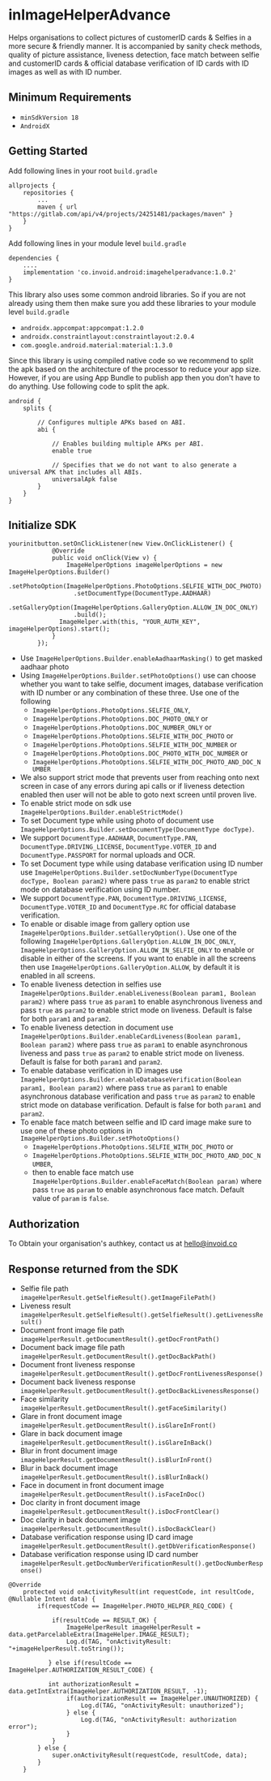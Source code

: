 # inImageHelperAdvance

Helps organisations to collect pictures of customerID cards &amp; Selfies in a more secure &amp; friendly manner. It is accompanied by sanity check methods, quality of picture assistance, liveness detection, face match between selfie and customerID cards &amp; official database verification of ID cards with ID images as well as with ID number.

## Minimum Requirements

- `minSdkVersion 18`
- `AndroidX`

## Getting Started

Add following lines in your root `build.gradle`

```
allprojects {
    repositories {
        ...
        maven { url "https://gitlab.com/api/v4/projects/24251481/packages/maven" }
    }
}
```

Add following lines in your module level `build.gradle`

```
dependencies {
    ....
    implementation 'co.invoid.android:imagehelperadvance:1.0.2'
}
```

This library also uses some common android libraries. So if you are not already using them then make sure you add these libraries to your module level `build.gradle`

- `androidx.appcompat:appcompat:1.2.0`
- `androidx.constraintlayout:constraintlayout:2.0.4`
- `com.google.android.material:material:1.3.0`

Since this library is using compiled native code so we recommend to split the apk based on the architecture of the processor to reduce your app size. However, if you are using
App Bundle to publish app then you don't have to do anything.
Use following code to split the apk.

```
android {
    splits {

        // Configures multiple APKs based on ABI.
        abi {

            // Enables building multiple APKs per ABI.
            enable true

            // Specifies that we do not want to also generate a universal APK that includes all ABIs.
            universalApk false
        }
    }
}
```

## Initialize SDK

```
yourinitbutton.setOnClickListener(new View.OnClickListener() {
            @Override
            public void onClick(View v) {
                ImageHelperOptions imageHelperOptions = new ImageHelperOptions.Builder()
                  .setPhotoOption(ImageHelperOptions.PhotoOptions.SELFIE_WITH_DOC_PHOTO)
                  .setDocumentType(DocumentType.AADHAAR)
                  .setGalleryOption(ImageHelperOptions.GalleryOption.ALLOW_IN_DOC_ONLY)
                  .build();
              ImageHelper.with(this, "YOUR_AUTH_KEY", imageHelperOptions).start();
            }
        });
```

+ Use `ImageHelperOptions.Builder.enableAadhaarMasking()` to get masked aadhaar photo
+ Using `ImageHelperOptions.Builder.setPhotoOptions()` use can choose whether you want to take selfie, document images, database verification with ID number or any combination of these three. Use one of the following 
    - `ImageHelperOptions.PhotoOptions.SELFIE_ONLY`, 
    - `ImageHelperOptions.PhotoOptions.DOC_PHOTO_ONLY` or
    - `ImageHelperOptions.PhotoOptions.DOC_NUMBER_ONLY` or
    - `ImageHelperOptions.PhotoOptions.SELFIE_WITH_DOC_PHOTO` or
    - `ImageHelperOptions.PhotoOptions.SELFIE_WITH_DOC_NUMBER` or
    - `ImageHelperOptions.PhotoOptions.DOC_PHOTO_WITH_DOC_NUMBER` or
    - `ImageHelperOptions.PhotoOptions.SELFIE_WITH_DOC_PHOTO_AND_DOC_NUMBER`
+ We also support strict mode that prevents user from reaching onto next screen in case of any errors during api calls or if liveness detection enabled then user will not be able to goto next screen until proven live.
+ To enable strict mode on sdk use `ImageHelperOptions.Builder.enableStrictMode()`
+ To set Document type while using photo of document use `ImageHelperOptions.Builder.setDocumentType(DocumentType docType)`.
+ We support `DocumentType.AADHAAR`, `DocumentType.PAN`, `DocumentType.DRIVING_LICENSE`, `DocumentType.VOTER_ID` and `DocumentType.PASSPORT` for normal uploads and OCR.
+ To set Document type while using database verification using ID number use `ImageHelperOptions.Builder.setDocNumberType(DocumentType docType, Boolean param2)` where pass `true` as `param2` to enable strict mode on database verification using ID number.
+ We support `DocumentType.PAN`, `DocumentType.DRIVING_LICENSE`, `DocumentType.VOTER_ID` and `DocumentType.RC` for official database verification.
+ To enable or disable image from gallery option use `ImageHelperOptions.Builder.setGalleryOption()`. Use one of the following `ImageHelperOptions.GalleryOption.ALLOW_IN_DOC_ONLY`, `ImageHelperOptions.GalleryOption.ALLOW_IN_SELFIE_ONLY` to enable or disable in either of the screens. If you want to enable in all the screens then use `ImageHelperOptions.GalleryOption.ALLOW`, by default it is enabled in all screens.
+ To enable liveness detection in selfies use `ImageHelperOptions.Builder.enableLiveness(Boolean param1, Boolean param2)` where pass `true` as `param1` to enable asynchronous liveness and pass `true` as `param2` to enable strict mode on liveness. Default is false for both `param1` and `param2`.
+ To enable liveness detection in document use `ImageHelperOptions.Builder.enableCardLiveness(Boolean param1, Boolean param2)` where pass `true` as `param1` to enable asynchronous liveness and pass `true` as `param2` to enable strict mode on liveness. Default is false for both `param1` and `param2`.
+ To enable database verification in ID images use `ImageHelperOptions.Builder.enableDatabaseVerification(Boolean param1, Boolean param2)` where pass `true` as `param1` to enable asynchronous database verification and pass `true` as `param2` to enable strict mode on database verification. Default is false for both `param1` and `param2`.
+ To enable face match between selfie and ID card image make sure to use one of these photo options in `ImageHelperOptions.Builder.setPhotoOptions()`
    - `ImageHelperOptions.PhotoOptions.SELFIE_WITH_DOC_PHOTO` or 
    - `ImageHelperOptions.PhotoOptions.SELFIE_WITH_DOC_PHOTO_AND_DOC_NUMBER`, 
    - then to enable face match use `ImageHelperOptions.Builder.enableFaceMatch(Boolean param)` where pass `true` as `param` to enable asynchronous face match. Default value of `param` is `false`.

## Authorization

To Obtain your organisation's authkey, contact us at hello@invoid.co

## Response returned from the SDK

- Selfie file path `imageHelperResult.getSelfieResult().getImageFilePath()`
- Liveness result `imageHelperResult.getSelfieResult().getSelfieResult().getLivenessResult()`
- Document front image file path `imageHelperResult.getDocumentResult().getDocFrontPath()`
- Document back image file path `imageHelperResult.getDocumentResult().getDocBackPath()`
- Document front liveness response `imageHelperResult.getDocumentResult().getDocFrontLivenessResponse()`
- Document back liveness response `imageHelperResult.getDocumentResult().getDocBackLivenessResponse()`
- Face similarity `imageHelperResult.getDocumentResult().getFaceSimilarity()`
- Glare in front document image `imageHelperResult.getDocumentResult().isGlareInFront()`
- Glare in back document image `imageHelperResult.getDocumentResult().isGlareInBack()`
- Blur in front document image `imageHelperResult.getDocumentResult().isBlurInFront()`
- Blur in back document image `imageHelperResult.getDocumentResult().isBlurInBack()`
- Face in document in front document image `imageHelperResult.getDocumentResult().isFaceInDoc()`
- Doc clarity in front document image `imageHelperResult.getDocumentResult().isDocFrontClear()`
- Doc clarity in back document image `imageHelperResult.getDocumentResult().isDocBackClear()`
- Database verification response using ID card image `imageHelperResult.getDocumentResult().getDbVerificationResponse()`
- Database verification response using ID card number `imageHelperResult.getDocNumberVerificationResult().getDocNumberResponse()`

```
@Override
    protected void onActivityResult(int requestCode, int resultCode, @Nullable Intent data) {
        if(requestCode == ImageHelper.PHOTO_HELPER_REQ_CODE) {

            if(resultCode == RESULT_OK) {
                ImageHelperResult imageHelperResult = data.getParcelableExtra(ImageHelper.IMAGE_RESULT);
                Log.d(TAG, "onActivityResult: "+imageHelperResult.toString());

           } else if(resultCode == ImageHelper.AUTHORIZATION_RESULT_CODE) {

           int authorizationResult = data.getIntExtra(ImageHelper.AUTHORIZATION_RESULT, -1);
                if(authorizationResult == ImageHelper.UNAUTHORIZED) {
                    Log.d(TAG, "onActivityResult: unauthorized");
                } else {
                    Log.d(TAG, "onActivityResult: authorization error");
                }
            }
        } else {
            super.onActivityResult(requestCode, resultCode, data);
        }
    }
```
